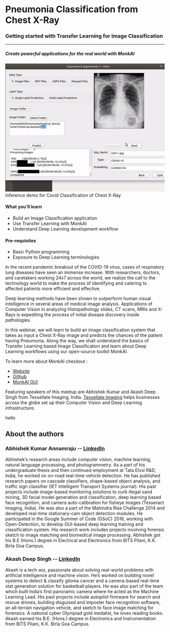 # Pneumonia Classification from Chest X-Ray
### Getting started with Transfer Learning for Image Classification
----
##### Create powerful applications for the real world with MonkAI

![Demo](covid.gif)
Inference demo for Covid Classification of Chext X-Ray

#### What you’ll learn
 - Build an Image Classification application
 - Use Transfer Learning with MonkAI
 - Understand Deep Learning development workflow

#### Pre-requisites
- Basic Python programming
- Exposure to Deep Learning terminologies

In the recent pandemic breakout of the COVID-19 virus, cases of respiratory lung diseases have seen an immense increase. With researchers, doctors, and caretakers working 24x7 across the world, we realize the call to the technology world to make the process of identifying and catering to affected patients more efficient and effective.

Deep learning methods have been shown to outperform human visual intelligence in several areas of medical image analysis. Applications of Computer Vision in analyzing Histopathology slides, CT scans, MRIs and X-Rays is expediting the process of initial disease discovery inside pathologies.

In this webinar, we will learn to build an image classification system that takes as input a Chest X-Ray image and predicts the chances of the patient having Pneumonia.
Along the way, we shall understand the basics of Transfer Learning based Image Classification and learn about Deep Learning workflows using our open-source toolkit MonkAI.

To learn more about MonkAI checkout :
- [Website](https://monkai.org/)
- [Github](https://github.com/Tessellate-Imaging/monk_v1)
- [MonkAI GUI](https://github.com/Tessellate-Imaging/Monk_Gui)

Featuring speakers of this meetup are Abhishek Kumar and Akash Deep Singh from Tessellate Imaging, India. [Tessellate Imaging](https://tessellateimaging.com) helps businesses across the globe set up their Computer Vision and Deep Learning infrastructure.


hello
## About the authors

### Abhishek Kumar Annamraju -- [LinkedIn](https://www.linkedin.com/in/abhishek-kumar-annamraju/)
Abhishek’s research areas include computer vision, machine learning, natural language processing, and photogrammetry.
As a part of his undergraduate thesis and then continued employment at Tata Elxsi R&D, India, he worked on on-road real-time vehicle detection. He has published research papers on cascade classifiers, shape-based object analysis, and traffic sign classifier (IET Intelligent Transport Systems journal). His past projects include image-based monitoring solutions to curb illegal sand mining, 3D facial model generation and classification, deep learning based face recognition, and camera auto-calibration for fisheye images (Tesseract Imaging, India). He was also a part of the Mahindra Rise Challenge 2014 and developed real-time stationary-cam object detection modules.
He participated in the Google Summer of Code (GSoC) 2016, working with Open-Detection, to develop GUI-based deep learning training and classification system. His research work includes projects involving forensic sketch to image matching and biomedical image processing.
Abhishek got his B.E (Hons.) degree in Electrical and Electronics from BITS Pilani, K.K. Birla Goa Campus.

### Akash Deep Singh -- [LinkedIn](https://www.linkedin.com/in/akashdeepsingh01/)
Akash is a tech wiz, passionate about solving real-world problems with artificial intelligence and machine vision.
He’s worked on building novel systems to detect & classify glioma cancer and a camera-based real-time stat generation solution for basketball players. He was also part of the team which built India’s first panoramic camera where he acted as the Machine Learning Lead. His past projects include autopilot firmware for search and rescue drones, building disguised and imposter face recognition software, an all-terrain navigation vehicle, and sketch to face image matching for forensics.
A national cyber Olympiad gold medalist, he loves reading books.
Akash earned his B.E. (Hons.) degree in Electronics and Instrumentation from BITS Pilani, K.K. Birla Goa Campus.
